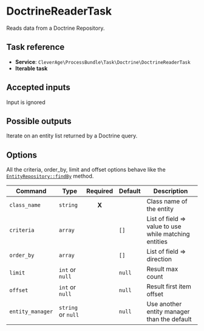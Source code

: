 DoctrineReaderTask
==================

Reads data from a Doctrine Repository.

Task reference
--------------

* **Service**: `CleverAge\ProcessBundle\Task\Doctrine\DoctrineReaderTask`
* **Iterable task**

Accepted inputs
---------------

Input is ignored

Possible outputs
----------------

Iterate on an entity list returned by a Doctrine query.

Options
-------

All the criteria, order_by, limit and offset options behave like the [`EntityRepository::findBy`](https://www.doctrine-project.org/projects/doctrine-orm/en/latest/reference/working-with-objects.html#by-simple-conditions) method.

| Command | Type | Required | Default | Description |
| ------- | ---- | :------: | ------- | ----------- |
| `class_name` | `string` | **X** |  | Class name of the entity |
| `criteria` | `array` | | `[]` | List of field => value to use while matching entities |
| `order_by` | `array` | | `[]` | List of field => direction |
| `limit` | `int` or `null` | | `null` | Result max count |
| `offset` | `int` or `null` | | `null` | Result first item offset |
| `entity_manager` | `string` or `null` | | `null` | Use another entity manager than the default |

